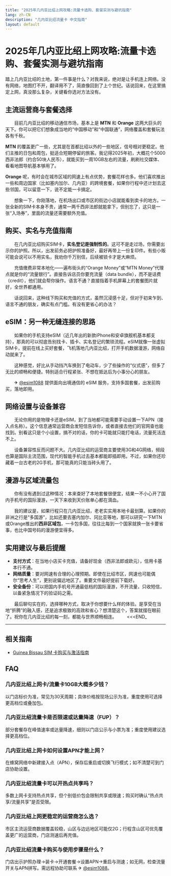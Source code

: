 ```yaml
---
title: "2025年几内亚比绍上网攻略:流量卡选购、套餐实测与避坑指南"
lang: zh-CN
description: "几内亚比绍流量卡 中文指南"
layout: default
---
```

# 2025年几内亚比绍上网攻略:流量卡选购、套餐实测与避坑指南

踏上几内亚比绍的土地，第一件事是什么？对我来说，绝对是让手机连上网络。没有网络，地图打不开，翻译用不了，简直像回到了上个世纪。话说回来，在这里搞定上网，真没那么复杂，关键看你选对方法没有。

## 主流运营商与套餐选择

　　目前几内亚比绍的移动通信市场，基本上是 **MTN** 和 **Orange** 这两大巨头的天下。你可以把它们想象成当地的“中国移动”和“中国联通”，网络覆盖和套餐玩法各有千秋。

  **MTN** 的覆盖更广一些，尤其是在首都比绍以外的一些地区，信号相对更稳定。他们主推的日包和周包，挺适合短期停留的旅客。我记得2025年初，大概花个5000西非法郎（约合50块人民币），就能买到一周10GB左右的流量，刷刷社交媒体、看看地图导航基本够用了。

  **Orange** 呢，有时会在城市区域的网速上有点优势，套餐花样也多。他们喜欢推出一些和周边国家（比如塞内加尔、几内亚）的跨境套餐，如果你行程中还计划去这些邻国，可以留意一下，说不定能一卡搞定。

　　想象一下，你刚落地，在机场出口或市区的街边小店就能看到卖卡的地方。一张全新的SIM卡本身不贵，通常一两千西非法郎就能拿下，但别忘了，这只是一张“入场券”，里面的流量还需要额外充值。

## 购买、实名与充值指南

　　在几内亚比绍购买SIM卡，**实名登记是强制性的**。这可不是走过场，你需要出示你的护照。所以，出发前务必把护照准备好，最好再带上一份复印件。有些小贩可能会说可以不用实名，我劝你千万别信，后续被锁卡才是大麻烦。

　　充值缴费非常本地化——遍布街头的“Orange Money”或“MTN Money”代理点就是你的“流量银行”。直接告诉店员你要充流量（data bundle），而不是话费（credit），他们就会帮你操作。语言不通？直接指着手机屏幕上的套餐图片就好，全世界都通用。

　　话说回来，这种线下购买和充值的方式，虽然沉浸感十足，但对于初来乍到、语言不通的朋友，确实有点门槛。有没有更省心的办法？

## eSIM：另一种无缝连接的思路

　　如果你的手机支持eSIM（近几年出的新款iPhone和安卓旗舰机基本都支持），那真的可以彻底告别找卡、插卡、实名登记的繁琐流程。eSIM就像一张虚拟SIM卡，提前在线上买好套餐，飞机落地几内亚比绍，打开手机数据漫游，网络自动就来了。

　　这种感觉，好比从手动挡汽车换到了电动车，少了些操作的“仪式感”，但多了无比的顺畅和便捷。特别适合行程紧张、不想在抵达后为小事分心的朋友。

　　✈ [@esim1088](https://t.me/s/esim1088) 提供面向出境通信的 eSIM 服务，支持多国套餐，出发前购买，落地即用。

## 网络设置与设备兼容

　　无论你用的是物理卡还是eSIM，到了当地都可能需要手动设置一下APN（接入点名称）。这个信息通常运营商会发短信告诉你，或者直接去他们的官网查也能找到。别看这只是个小设置，搞不对的话，你的卡可能就只能打电话，流量死活连不上。

　　设备兼容性反而问题不大。几内亚比绍的运营商主要使用3G和4G网络，频段也算是国际主流范围，现代的智能手机过去基本都能即插即用。不过，如果你还珍藏着一台古老的2G手机，那可能真的只能当砖头用了。

## 漫游与区域流量包

　　你有没有遇到过这种情况：本来查好了本地套餐很便宜，结果一不小心开了国内手机号的国际漫游，一天下来收到天价账单心都在滴血。

　　我的建议是，如果行程只在几内亚比绍，老老实实用本地卡最划算。如果你的非洲之行是“多国游”，比如还要去塞内加尔、冈比亚等地，那可以研究一下MTN或Orange推出的**西非区域包**，一卡包多国，往往比每到一个国家就换一张卡要省事，也比中国号码的漫游便宜得多。

## 实用建议与最后提醒

*   **支付方式**：在当地小店买卡充值，请备好现金（西非法郎或欧元），信用卡基本行不通。
*   **网络质量**：要对网速有合理的心理预期。即使在比绍市区，网速也可能偶尔“思考人生”，更别说偏远地区了。重要文件最好提前下载好。
*   **安全备份**：可以把国内手机号开通最低档的国际漫游，不开流量，只收短信，以备紧急情况下的验证码之需。

　　最后聊句实在的，选择哪种方式，取决于你想要什么样的体验。是享受在当地“折腾”的融入感，还是追求极致的高效和省心？想清楚这个，答案就摆在眼前了。祝你在几内亚比绍的每一刻，都能与世界顺畅相连。
　　<<<END_

<!-- crosslink -->
---

## 相关指南

- [Guinea Bissau SIM 卡购买与激活指南](https://faciylike.github.io/guinea-bissau-sim-guides)

<!-- BEGIN_GUINEA_BISSAU_FAQ -->
## FAQ

### 几内亚比绍上网卡/流量卡10GB大概多少钱？
以门店标价为准，常见为30天周期；具体价格按现场公示为准，重度使用可选择更高档位或叠加包。

### 几内亚比绍流量卡是否限速或达量降速（FUP）？
部分套餐存在峰值速率或达量降速，细则以门店公示与小票为准；重度使用建议选择更高档位。

### 几内亚比绍上网卡如何设置APN才能上网？
在蜂窝网络中新建接入点（APN），保存后重启或切换飞行模式；如不清楚可到门店协助设置。

### 几内亚比绍流量卡可以开热点共享吗？
多数上网卡支持热点共享，但个别低价包会限制共享或限速；购买时确认“热点共享/流量共享”是否受限。

### 几内亚比绍上网更稳定的运营商怎么选？
市区主流运营商数据覆盖较稳，山区与边远地区可能仅2G；行程含山区可优先覆盖更广的运营商，门店测速后再充值。

### 几内亚比绍流量卡购买与使用步骤是什么？
门店出示护照办理→装卡→开通套餐→设置APN→重启与测速；如无网，检查流量开关与APN拼写。需远程协助可联系 ✈ [@esim1088](https://t.me/s/esim1088)。

<script type="application/ld+json">
{"@context": "https://schema.org", "@type": "FAQPage", "mainEntity": [{"@type": "Question", "name": "几内亚比绍上网卡/流量卡10GB大概多少钱？", "acceptedAnswer": {"@type": "Answer", "text": "以门店标价为准，常见为30天周期；具体价格按现场公示为准，重度使用可选择更高档位或叠加包。"}}, {"@type": "Question", "name": "几内亚比绍流量卡是否限速或达量降速（FUP）？", "acceptedAnswer": {"@type": "Answer", "text": "部分套餐存在峰值速率或达量降速，细则以门店公示与小票为准；重度使用建议选择更高档位。"}}, {"@type": "Question", "name": "几内亚比绍上网卡如何设置APN才能上网？", "acceptedAnswer": {"@type": "Answer", "text": "在蜂窝网络中新建接入点（APN），保存后重启或切换飞行模式；如不清楚可到门店协助设置。"}}, {"@type": "Question", "name": "几内亚比绍流量卡可以开热点共享吗？", "acceptedAnswer": {"@type": "Answer", "text": "多数上网卡支持热点共享，但个别低价包会限制共享或限速；购买时确认“热点共享/流量共享”是否受限。"}}, {"@type": "Question", "name": "几内亚比绍上网更稳定的运营商怎么选？", "acceptedAnswer": {"@type": "Answer", "text": "市区主流运营商数据覆盖较稳，山区与边远地区可能仅2G；行程含山区可优先覆盖更广的运营商，门店测速后再充值。"}}, {"@type": "Question", "name": "几内亚比绍流量卡购买与使用步骤是什么？", "acceptedAnswer": {"@type": "Answer", "text": "门店出示护照办理→装卡→开通套餐→设置APN→重启与测速；如无网，检查流量开关与APN拼写。需远程协助可联系 ✈ @esim1088。"}}]}
</script>
<!-- END_GUINEA_BISSAU_FAQ -->
